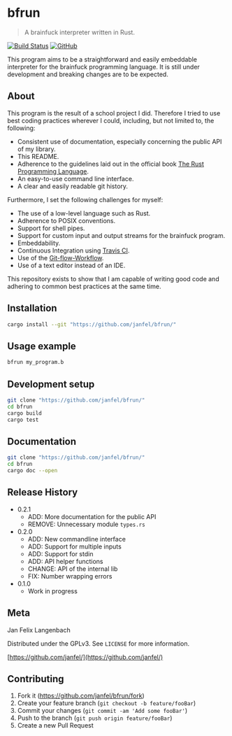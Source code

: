 # bfrun

> A brainfuck interpreter written in Rust.

[![Build Status](https://travis-ci.com/Janfel/bfrun.svg?branch=master)](https://travis-ci.com/Janfel/bfrun)
[![GitHub](https://img.shields.io/github/license/janfel/bfrun.svg)](https://github.com/Janfel/bfrun/blob/master/LICENSE)

This program aims to be a straightforward and easily embeddable interpreter for the brainfuck programming language. It is still under development and breaking changes are to be expected.

## About

This program is the result of a school project I did. Therefore I tried to use best coding practices wherever I could, including, but not limited to, the following:

- Consistent use of documentation, especially concerning the public API of my library.
- This README.
- Adherence to the guidelines laid out in the official book [The Rust Programming Language](https://doc.rust-lang.org/book/index.html).
- An easy-to-use command line interface.
- A clear and easily readable git history.

Furthermore, I set the following challenges for myself:

- The use of a low-level language such as Rust.
- Adherence to POSIX conventions.
- Support for shell pipes.
- Support for custom input and output streams for the brainfuck program.
- Embeddability.
- Continuous Integration using [Travis CI](https://travis-ci.com).
- Use of the [Git-flow-Workflow](https://nvie.com/posts/a-successful-git-branching-model/).
- Use of a text editor instead of an IDE.

This repository exists to show that I am capable of writing good code and adhering to common best practices at the same time.

## Installation

```sh
cargo install --git "https://github.com/janfel/bfrun/"
```

## Usage example

```sh
bfrun my_program.b
```

## Development setup

```sh
git clone "https://github.com/janfel/bfrun/"
cd bfrun
cargo build
cargo test
```

## Documentation

```sh
git clone "https://github.com/janfel/bfrun/"
cd bfrun
cargo doc --open
```

## Release History

- 0.2.1
  - ADD: More documentation for the public API
  - REMOVE: Unnecessary module `types.rs`
- 0.2.0
  - ADD: New commandline interface
  - ADD: Support for multiple inputs
  - ADD: Support for stdin
  - ADD: API helper functions
  - CHANGE: API of the internal lib
  - FIX: Number wrapping errors
- 0.1.0
  - Work in progress

## Meta

Jan Felix Langenbach

Distributed under the GPLv3. See ``LICENSE`` for more information.

[https://github.com/janfel/](https://github.com/janfel/)

## Contributing

1. Fork it (<https://github.com/janfel/bfrun/fork>)
2. Create your feature branch (`git checkout -b feature/fooBar`)
3. Commit your changes (`git commit -am 'Add some fooBar'`)
4. Push to the branch (`git push origin feature/fooBar`)
5. Create a new Pull Request
